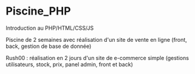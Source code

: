# Piscine_PHP

Introduction au PHP/HTML/CSS/JS

Piscine de 2 semaines avec réalisation d'un site de vente en ligne (front, back, gestion de base de donnée)

Rush00 : réalisation en 2 jours d'un site de e-commerce simple (gestions utilisateurs, stock, prix, panel admin, front et back)
